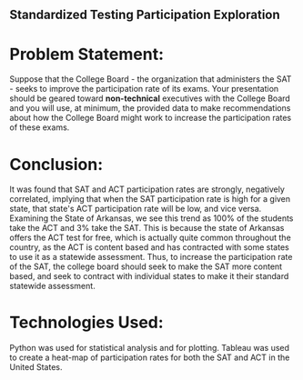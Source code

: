 ## Standardized Testing Participation Exploration

# Problem Statement:
Suppose that the College Board - the organization that administers the SAT - seeks to improve the participation rate of its exams. Your presentation should be geared toward **non-technical** executives with the College Board and you will use, at minimum, the provided data to make recommendations about how the College Board might work to increase the participation rates of these exams.

# Conclusion:
It was found that SAT and ACT participation rates are strongly, negatively correlated, implying that when the SAT participation rate is high for a given state, that state's ACT participation rate will be low, and vice versa. Examining the State of Arkansas, we see this trend as 100% of the students take the ACT and 3% take the SAT. This is because the state of Arkansas offers the ACT test for free, which is actually quite common throughout the country, as the ACT is content based and has contracted with some states to use it as a statewide assessment. Thus, to increase the participation rate of the SAT, the college board should seek to make the SAT more content based, and seek to contract with individual states to make it their standard statewide assessment.

# Technologies Used:
Python was used for statistical analysis and for plotting. Tableau was used to create a heat-map of participation rates for both the SAT and ACT in the United States.
